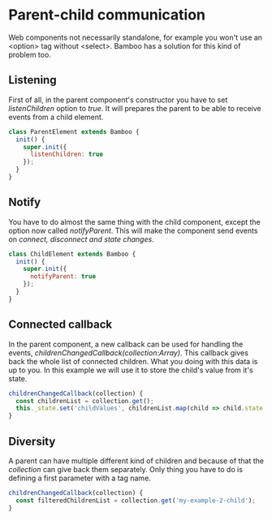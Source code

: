 # Parent-child communication

Web components not necessarily standalone, for example you won't use an &lt;option&gt; tag without &lt;select&gt;. Bamboo has a solution for this kind of problem too.

## Listening

First of all, in the parent component's constructor you have to set _listenChildren_ option to _true_. It will prepares the parent to be able to receive events from a child element.

```javascript
class ParentElement extends Bamboo {
  init() {
    super.init({
      listenChildren: true
    });
  }
}
```

## Notify

You have to do almost the same thing with the child component, except the option now called _notifyParent_. This will make the component send events on _connect, disconnect and state changes_.

```javascript
class ChildElement extends Bamboo {
  init() {
    super.init({
      notifyParent: true
    });
  }
}
```

## Connected callback

In the parent component, a new callback can be used for handling the events, _childrenChangedCallback(collection:Array)_. This callback gives back the whole list of connected children. What you doing with this data is up to you. In this example we will use it to store the child's value from it's state.

```javascript
childrenChangedCallback(collection) {
  const childrenList = collection.get();
  this._state.set('childValues', childrenList.map(child => child.state.value));
}
```

## Diversity

A parent can have multiple different kind of children and because of that the _collection_ can give back them separately. Only thing you have to do is defining a first parameter with a tag name.

```javascript
childrenChangedCallback(collection) {
  const filteredChildrenList = collection.get('my-example-2-child');
}
```
